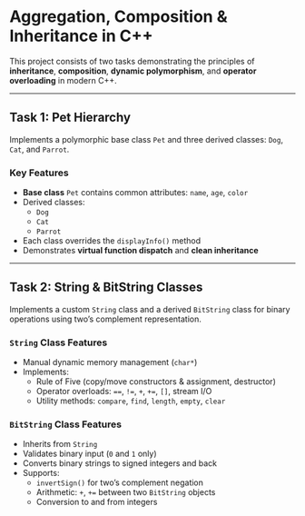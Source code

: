 # Aggregation, Composition & Inheritance in C++

This project consists of two tasks demonstrating the principles of **inheritance**, **composition**, **dynamic polymorphism**, and **operator overloading** in modern C++.

---

## Task 1: Pet Hierarchy

Implements a polymorphic base class `Pet` and three derived classes: `Dog`, `Cat`, and `Parrot`.

### Key Features

- **Base class** `Pet` contains common attributes: `name`, `age`, `color`
- Derived classes:
  - `Dog`
  - `Cat`
  - `Parrot`
- Each class overrides the `displayInfo()` method
- Demonstrates **virtual function dispatch** and **clean inheritance**

---

## Task 2: String & BitString Classes

Implements a custom `String` class and a derived `BitString` class for binary operations using two’s complement representation.

### `String` Class Features

- Manual dynamic memory management (`char*`)
- Implements:
  - Rule of Five (copy/move constructors & assignment, destructor)
  - Operator overloads: `==`, `!=`, `+`, `+=`, `[]`, stream I/O
  - Utility methods: `compare`, `find`, `length`, `empty`, `clear`

### `BitString` Class Features

- Inherits from `String`
- Validates binary input (`0` and `1` only)
- Converts binary strings to signed integers and back
- Supports:
  - `invertSign()` for two’s complement negation
  - Arithmetic: `+`, `+=` between two `BitString` objects
  - Conversion to and from integers
